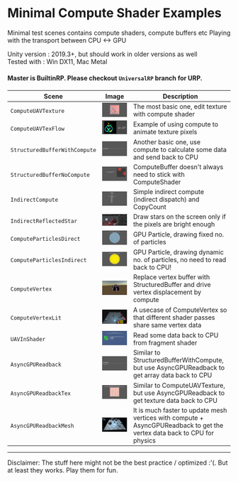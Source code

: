 # Minimal Compute Shader Examples
Minimal test scenes contains compute shaders, compute buffers etc
Playing with the transport between CPU <-> GPU

Unity version : 2019.3+, but should work in older versions as well \
Tested with : Win DX11, Mac Metal

#### Master is BuiltinRP. Please checkout `UniversalRP` branch for URP.
####

| Scene | Image | Description |
| --- | - | --- |
| `ComputeUAVTexture` | ![](READMEimages/ComputeUAVTexture.gif) | The most basic one, edit texture with compute shader |
| `ComputeUAVTexFlow` | ![](READMEimages/ComputeUAVTexFlow.gif) | Example of using compute to animate texture pixels |
| `StructuredBufferWithCompute` | ![](READMEimages/StructuredBufferWithCompute.gif) | Another basic one, use compute to calculate some data and send back to CPU |
| `StructuredBufferNoCompute` | ![](READMEimages/StructuredBufferNoCompute.gif) | ComputeBuffer doesn't always need to stick with ComputeShader |
| `IndirectCompute` | ![](READMEimages/IndirectCompute.gif) | Simple indirect compute (indirect dispatch) and CopyCount |
| `IndirectReflectedStar` | ![](READMEimages/IndirectReflectedStar.gif) | Draw stars on the screen only if the pixels are bright enough |
| `ComputeParticlesDirect` | ![](READMEimages/ComputeParticlesDirect.gif) | GPU Particle, drawing fixed no. of particles |
| `ComputeParticlesIndirect` | ![](READMEimages/ComputeParticlesIndirect.gif) | GPU Particle, drawing dynamic no. of particles, no need to read back to CPU! |
| `ComputeVertex` | ![](READMEimages/ComputeVertex.gif) | Replace vertex buffer with StructuredBuffer and drive vertex displacement by compute |
| `ComputeVertexLit` | ![](READMEimages/ComputeVertexLit.gif) | A usecase of ComputeVertex so that different shader passes share same vertex data |
| `UAVInShader` | ![](READMEimages/UAVInShader.gif) | Read some data back to CPU from fragment shader |
| `AsyncGPUReadback` | ![](READMEimages/AsyncGPUReadback.gif) | Similar to StructuredBufferWithCompute, but use AsyncGPUReadback to get array data back to CPU |
| `AsyncGPUReadbackTex` | ![](READMEimages/AsyncGPUReadbackTex.gif) | Similar to ComputeUAVTexture, but use AsyncGPUReadback to get texture data back to CPU |
| `AsyncGPUReadbackMesh` | ![](READMEimages/AsyncGPUReadbackMesh.gif) | It is much faster to update mesh vertices with compute + AsyncGPUReadback to get the vertex data back to CPU for physics |

-------------

Disclaimer: The stuff here might not be the best practice / optimized :'(. But at least they works. Play them for fun.
